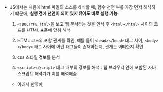 - JS에서는 처음에 html 파일의 소스를 해석할 때, 함수 선언 부를 가장 먼저 해석하기 떄문에, **실행 전에 선언이 되어 있지 않아도 바로 실행 가능**
  
  1. `<!DOCTYPE html>`을 보고 웹 문서라는 것을 인식 후 `<html></html>` 사이의 코드를 HTML 표준에 맞춰 해석

  2. HTML 코드의 포함 관계를 확인, 예를 들어 `<head></head>` 태그 사이, `<body></body>` 태그 사이에 어떤 태그들이 존재하는지, 관계는 어떠한지 확인

  3. css 스타일 정보를 분석

  4. `<script></script>` 태그 내부의 정보를 해석 : 웹 브라우저 안에 포함된 자바스크립트 해석기가 이를 해석해줌
    - 이래서 만약에, <script> 앞에 사용하고자 하는 html 태그가 나와있지 않으면 `null` 값으로 처리 되어 오류가 생기므로, 항상 `<body></body>` 를 닫기 가장 마지막에 `<script></script>` 코드를 삽입

  5. 앞에서 해석한 html 태그 정보와, css 스타일 정보를 통해 웹 브라우저에 화면을 표시

  6. 자바스크립트 코드를 실행

# `var` : `ES6` 이전에 사용하던 변수 선언 방식 - 현재는 사용하지 않을 것을 권장 (`재선언`으로 인한 오류, 의도치 않은 `전역 변수`선언으로 인한 오류 등)

- `var` 키워드는 변수를 선언할 때, `함수 스코핑(function scoping)` 을 지정하는 키워드이다.

- 따라서, `지역 변수`와 완전히 동일한 개념은 아니기 때문에, `if{}`나 `while{}` 블럭 안에서는 `var`를 써도, `지역 변수`가 아닌 `전역 변수`로 선언된다.
  
- 함수 안에서 `var` 키워드를 쓰면 `지역 변수`로 인식되어서, 함수 밖에서 사용할 수 없다.

- 함수 안에서 `var` 키워드를 쓰지 않고 새로 변수를 선언하면, `전역 변수`로 선언된다.

- 함수 밖에서 `var` 키워드를 쓰면 `전역 변수`로 인식되며, 어디서든 사용할 수 있다. `var` 키워드를 쓰는 이유는 명시적으로 변수 선언임을 알리기 위한 것 뿐인듯

- `var` 키워드는 `재할당`과 `재선언`이 가능 : `재선언`은 불가능한 언어가 많지만 자바스크립트에서는 가능하고, 그냥 새로운 값을 할당한 것처럼 동작함

## `Hoisting` : 실제 코드 실행 전에 `var` 변수의 최상단 `scope`로 선언을 끌어올리는 것 (`undefined`로 처음에 초기화)

- 아래의 코드에서, `y`의 선언과 할당이 동시에 이루어져있고, `y`를 선언하기 전에 `console.log("y is" + y);`를 사용하기 때문에 오류가 나야할 것 같지만, `Hoisting` 때문에 오류가 나지 않고 `undefined`가 출력됨

```
console.log("y is" + y);
var y = 30;
```

- 그 이유는, 자바스크립트 해석기는 처음에 `<script>` 태그를 보며 자바스크립트 코드를 해석하는 과정에서 `var` 키워드가 붙은 변수들을 따로 기억해두기 때문에, 실제 코드의 위치는 뒤에 있어도 이미 해당 변수가 선언되어 있는 것처럼, 아래와 같이 동작함\
(실제 코드가 이렇게 변한다는 것이 아니라 동작이 이렇게 된다는 뜻)

```
var y;
console.log("y is" + y);
y = 30;
```

- 따라서, 호이스팅으로 인한 의도치 않은 문제가 발생할 수 있기 떄문에 항상 `var` 변수의 선언은 함수의 가장 앞에 할 것을 권장함

# `let`, `const` : `ES6` 이후 `var`의 문제점으로 인해 등장한 변수 선언 키워드 : `function scoping`가 아닌 `block scoping` 이며, `재선언` 불가능

- `var`과 달리 호이스팅이 적용되지 않기 때문에, 선언전에 함수를 참조하면 오류가 발생

## `let` : 블록 스코핑, 재선언 불가능

- `var` 과 달리 함수 스코핑이 아닌 블록 스코핑이며 재선언이 불가능 하여, `var`의 문제 해결 가능 : 호이스팅, 재선언, 의도치 않은 전역 변수

- 마찬가지로, `ES6` 에서도 전역 변수로 선언하기 위해서는 아무 `keyword`를 붙이지 않으면 됨

## `const` : 블록 스코핑, 재선언 불가능, 상수로 취급되어 재할당도 불가ㅡㄴㅇ

- `var` 과 달리 함수 스코핑이 아닌 블록 스코핑이며 재선언이 불가능 하여, `var`의 문제 해결 가능

- 상수로 취급되기 때문에 한번 값을 할당한 이후, 재할당 불가능

